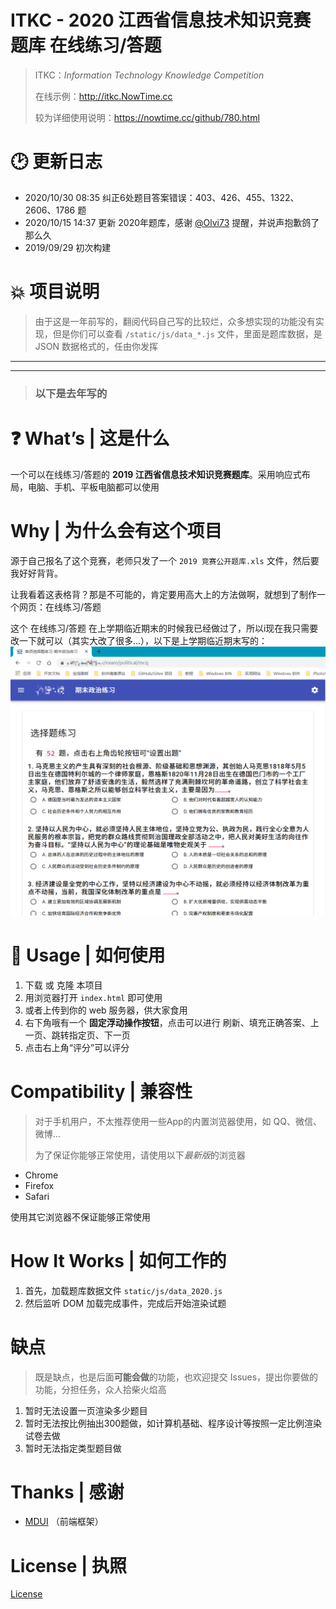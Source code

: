 # ITKC - 2020 江西省信息技术知识竞赛题库 在线练习/答题

> ITKC：*Information Technology Knowledge Competition*
>
> 在线示例：http://itkc.NowTime.cc
>
> 较为详细使用说明：https://nowtime.cc/github/780.html

# 🕑 更新日志
- 2020/10/30 08:35 纠正6处题目答案错误：403、426、455、1322、2606、1786 题
- 2020/10/15 14:37 更新 2020年题库，感谢 [@Olvi73](https://github.com/Olvi73) 提醒，并说声抱歉鸽了那么久
- 2019/09/29        初次构建

# 💥 项目说明
> 由于这是一年前写的，翻阅代码自己写的比较烂，众多想实现的功能没有实现，但是你们可以查看 `/static/js/data_*.js` 文件，里面是题库数据，是 JSON 数据格式的，任由你发挥

---
---
> ### 以下是去年写的
>
# ❓ What’s | 这是什么

一个可以在线练习/答题的 **2019 江西省信息技术知识竞赛题库**。采用响应式布局，电脑、手机、平板电脑都可以使用

# Why | 为什么会有这个项目

源于自己报名了这个竞赛，老师只发了一个 `2019 竞赛公开题库.xls` 文件，然后要我好好背背。

让我看着这表格背？那是不可能的，肯定要用高大上的方法做啊，就想到了制作一个网页：在线练习/答题

这个 在线练习/答题 在上学期临近期末的时候我已经做过了，所以i现在我只需要改一下就可以（其实大改了很多...），以下是上学期临近期末写的：
 ![1563011609792.png][1]

 
# 🧀 Usage | 如何使用

1. 下载 或 克隆 本项目
2. 用浏览器打开 `index.html` 即可使用
3. 或者上传到你的 web 服务器，供大家食用
4. 右下角哦有一个 **固定浮动操作按钮**，点击可以进行 刷新、填充正确答案、上一页、跳转指定页、下一页
5. 点击右上角“评分”可以评分

# Compatibility | 兼容性

> 对于手机用户，不太推荐使用一些App的内置浏览器使用，如 QQ、微信、微博...
> 
> 为了保证你能够正常使用，请使用以下*最新版*的浏览器
>
- Chrome
- Firefox
- Safari

使用其它浏览器不保证能够正常使用


# How It Works | 如何工作的

1. 首先，加载题库数据文件 `static/js/data_2020.js`
2. 然后监听 DOM 加载完成事件，完成后开始渲染试题

# 缺点
> 既是缺点，也是后面**可能会做**的功能，也欢迎提交 Issues，提出你要做的功能，分担任务，众人拾柴火焰高
1. 暂时无法设置一页渲染多少题目
2. 暂时无法按比例抽出300题做，如计算机基础、程序设计等按照一定比例渲染试卷去做
3. 暂时无法指定类型题目做

# Thanks | 感谢

- [MDUI][2] （前端框架） 

# License | 执照

[License][3]

 
 [1]: static/img/Snipaste_2019-10-02_17-01-17.png
 [2]: https://github.com/zdhxiong/mdui/
 [3]: LICENSE